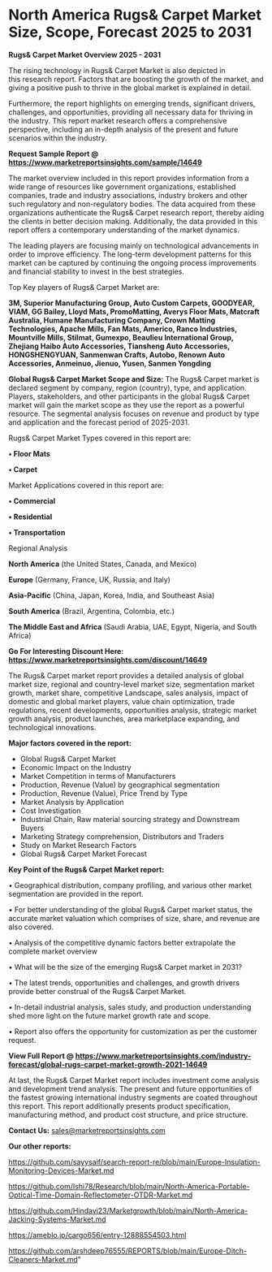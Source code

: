  # North America Rugs& Carpet Market Size, Scope, Forecast 2025 to 2031

<Strong> Rugs& Carpet Market Overview 2025 - 2031</strong>

The rising technology in Rugs& Carpet Market is also depicted in this research report. Factors that are boosting the growth of the market, and giving a positive push to thrive in the global market is explained in detail.

Furthermore, the report highlights on emerging trends, significant drivers, challenges, and opportunities, providing all necessary data for thriving in the industry. This report market research offers a comprehensive perspective, including an in-depth analysis of the present and future scenarios within the industry.

<strong>Request Sample Report @ <a href=https://www.marketreportsinsights.com/sample/14649>https://www.marketreportsinsights.com/sample/14649</a></strong>

The market overview included in this report provides information from a wide range of resources like government organizations, established companies, trade and industry associations, industry brokers and other such regulatory and non-regulatory bodies. The data acquired from these organizations authenticate the Rugs& Carpet research report, thereby aiding the clients in better decision making. Additionally, the data provided in this report offers a contemporary understanding of the market dynamics.

The leading players are focusing mainly on technological advancements in order to improve efficiency. The long-term development patterns for this market can be captured by continuing the ongoing process improvements and financial stability to invest in the best strategies.

Top Key players of Rugs& Carpet Market are:

<strong>3M, Superior Manufacturing Group, Auto Custom Carpets, GOODYEAR, VIAM, GG Bailey, Lloyd Mats, PromoMatting, Averys Floor Mats, Matcraft Australia, Humane Manufacturing Company, Crown Matting Technologies, Apache Mills, Fan Mats, Americo, Ranco Industries, Mountville Mills, Stilmat, Gumexpo, Beaulieu International Group, Zhejiang Haibo Auto Accessories, Tiansheng Auto Accessories, HONGSHENGYUAN, Sanmenwan Crafts, Autobo, Renown Auto Accessories, Anmeinuo, Jienuo, Yusen, Sanmen Yongding</strong>

<strong><b>Global Rugs& Carpet Market Scope and Size:</b></strong>
The Rugs& Carpet market is declared segment by company, region (country), type, and application. Players, stakeholders, and other participants in the global Rugs& Carpet market will gain the market scope as they use the report as a powerful resource. The segmental analysis focuses on revenue and product by type and application and the forecast period of 2025-2031.

Rugs& Carpet Market Types covered in this report are:

<strong>• Floor Mats

• Carpet</strong>

Market Applications covered in this report are:

<strong>• Commercial

• Residential

• Transportation</strong> 

Regional Analysis

<strong>North America</strong> (the United States, Canada, and Mexico)

<strong>Europe</strong> (Germany, France, UK, Russia, and Italy)

<strong>Asia-Pacific</strong> (China, Japan, Korea, India, and Southeast Asia)

<strong>South America</strong> (Brazil, Argentina, Colombia, etc.)

<strong>The Middle East and Africa</strong> (Saudi Arabia, UAE, Egypt, Nigeria, and South Africa)

<strong>Go For Interesting Discount Here: <a href=https://www.marketreportsinsights.com/discount/14649>https://www.marketreportsinsights.com/discount/14649</a></strong>

The Rugs& Carpet market report provides a detailed analysis of global market size, regional and country-level market size, segmentation market growth, market share, competitive Landscape, sales analysis, impact of domestic and global market players, value chain optimization, trade regulations, recent developments, opportunities analysis, strategic market growth analysis, product launches, area marketplace expanding, and technological innovations.

<strong><b>Major factors covered in the report:</b></strong>
<ul>
  <li>Global Rugs& Carpet Market </li>
  <li>Economic Impact on the Industry</li>
  <li>Market Competition in terms of Manufacturers</li>
  <li>Production, Revenue (Value) by geographical segmentation</li>
  <li>Production, Revenue (Value), Price Trend by Type</li>
  <li>Market Analysis by Application</li>
  <li>Cost Investigation</li>
  <li>Industrial Chain, Raw material sourcing strategy and Downstream Buyers</li>
  <li>Marketing Strategy comprehension, Distributors and Traders</li>
  <li>Study on Market Research Factors</li>
  <li>Global Rugs& Carpet Market Forecast</li>
</ul>

<strong><b>Key Point of the Rugs& Carpet Market report:</b></strong>

• Geographical distribution, company profiling, and various other market segmentation are provided in the report.

• For better understanding of the global Rugs& Carpet market status, the accurate market valuation which comprises of size, share, and revenue are also covered.

• Analysis of the competitive dynamic factors better extrapolate the complete market overview

• What will be the size of the emerging Rugs& Carpet market in 2031?

• The latest trends, opportunities and challenges, and growth drivers provide better construal of the Rugs& Carpet Market.

• In-detail industrial analysis, sales study, and production understanding shed more light on the future market growth rate and scope.

• Report also offers the opportunity for customization as per the customer request.

<strong><b>View Full Report @ <a href=https://www.marketreportsinsights.com/industry-forecast/global-rugs-carpet-market-growth-2021-14649>https://www.marketreportsinsights.com/industry-forecast/global-rugs-carpet-market-growth-2021-14649</a></b></strong>


At last, the Rugs& Carpet Market report includes investment come analysis and development trend analysis. The present and future opportunities of the fastest growing international industry segments are coated throughout this report. This report additionally presents product specification, manufacturing method, and product cost structure, and price structure.

<strong>Contact Us:</strong>
sales@marketreportsinsights.com

<strong>Our other reports:</strong>

<a href=https://github.com/sayysaif/search-report-re/blob/main/Europe-Insulation-Monitoring-Devices-Market.md>https://github.com/sayysaif/search-report-re/blob/main/Europe-Insulation-Monitoring-Devices-Market.md</a>

<a href=https://github.com/Ishi78/Research/blob/main/North-America-Portable-Optical-Time-Domain-Reflectometer-OTDR-Market.md>https://github.com/Ishi78/Research/blob/main/North-America-Portable-Optical-Time-Domain-Reflectometer-OTDR-Market.md</a>

<a href=https://github.com/Hindavi23/Marketgrowth/blob/main/North-America-Jacking-Systems-Market.md>https://github.com/Hindavi23/Marketgrowth/blob/main/North-America-Jacking-Systems-Market.md</a>

<a href=https://ameblo.jp/cargo656/entry-12888554503.html>https://ameblo.jp/cargo656/entry-12888554503.html</a>

<a href=https://github.com/arshdeep76555/REPORTS/blob/main/Europe-Ditch-Cleaners-Market.md>https://github.com/arshdeep76555/REPORTS/blob/main/Europe-Ditch-Cleaners-Market.md</a>"
